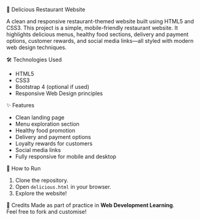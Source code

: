 🍴 Delicious Restaurant Website

A clean and responsive restaurant-themed website built using HTML5 and CSS3.
This project is a simple, mobile-friendly restaurant website. It highlights delicious menus, healthy food sections, delivery and payment options, customer rewards, and social media links—all styled with modern web design techniques.

🛠️ Technologies Used
- HTML5
- CSS3
- Bootstrap 4 (optional if used)
- Responsive Web Design principles


 ✨ Features
- Clean landing page
- Menu exploration section
- Healthy food promotion
- Delivery and payment options
- Loyalty rewards for customers
- Social media links
- Fully responsive for mobile and desktop

 🚀 How to Run
1. Clone the repository.
2. Open `delicious.html` in your browser.
3. Explore the website!

 📢 Credits
Made as part of practice in **Web Development Learning**.  
Feel free to fork and customise!
